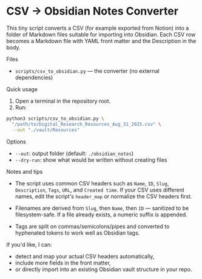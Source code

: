 CSV -> Obsidian Notes Converter
================================

This tiny script converts a CSV (for example exported from Notion) into a
folder of Markdown files suitable for importing into Obsidian. Each CSV row
becomes a Markdown file with YAML front matter and the Description in the body.

Files

- `scripts/csv_to_obsidian.py` — the converter (no external dependencies)

Quick usage

1. Open a terminal in the repository root.
2. Run:

```bash
python3 scripts/csv_to_obsidian.py \
  "/path/to/Digital_Research_Resources_Aug_31_2025.csv" \
  --out "./vault/Resources"
```

Options

- `--out`: output folder (default: `./obsidian_notes`)
- `--dry-run`: show what would be written without creating files

Notes and tips

- The script uses common CSV headers such as `Name`, `ID`, `Slug`, `Description`,
  `Tags`, `URL`, and `Created time`. If your CSV uses different names, edit the
  script's `header_map` or normalize the CSV headers first.

- Filenames are derived from `Slug`, then `Name`, then `ID` — sanitized to be
  filesystem-safe. If a file already exists, a numeric suffix is appended.

- Tags are split on commas/semicolons/pipes and converted to hyphenated tokens
  to work well as Obsidian tags.

If you'd like, I can:

- detect and map your actual CSV headers automatically,
- include more fields in the front matter,
- or directly import into an existing Obsidian vault structure in your repo.
